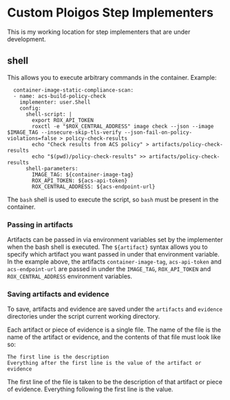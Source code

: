 # Custom Ploigos Step Implementers

This is my working location for step implementers that are under development.

## shell

This allows you to execute arbitrary commands in the container. Example:

```
  container-image-static-compliance-scan:
  - name: acs-build-policy-check
    implementer: user.Shell
    config:
      shell-script: |
        export ROX_API_TOKEN
        roxctl -e "$ROX_CENTRAL_ADDRESS" image check --json --image $IMAGE_TAG --insecure-skip-tls-verify --json-fail-on-policy-violations=false > policy-check-results
        echo "Check results from ACS policy" > artifacts/policy-check-results
        echo "$(pwd)/policy-check-results" >> artifacts/policy-check-results        
      shell-parameters:
        IMAGE_TAG: ${container-image-tag}
        ROX_API_TOKEN: ${acs-api-token}
        ROX_CENTRAL_ADDRESS: ${acs-endpoint-url}
```

The `bash` shell is used to execute the script, so `bash` must be present in the container.

### Passing in artifacts

Artifacts can be passed in via environment variables set by the implementer when
the bash shell is executed. The `${artifact}` syntax allows you to specify which
artifact you want passed in under that environment variable. In the example above,
the artifacts `container-image-tag`, `acs-api-token` and `acs-endpoint-url` are
passed in under the `IMAGE_TAG`, `ROX_API_TOKEN` and `ROX_CENTRAL_ADDRESS` environment
variables.

### Saving artifacts and evidence

To save, artifacts and evidence are saved under the `artifacts` and `evidence` directories
under the script current working directory.

Each artifact or piece of evidence is a single file. The name of the file is the name of
the artifact or evidence, and the contents of that file must look like so:

```
The first line is the description
Everything after the first line is the value of the artifact or evidence
```

The first line of the file is taken to be the description of that artifact or piece of evidence.
Everything following the first line is the value.
